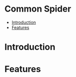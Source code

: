 # Common Spider

- [Introduction](#introduction)
- [Features](#features)

# Introduction

# Features

